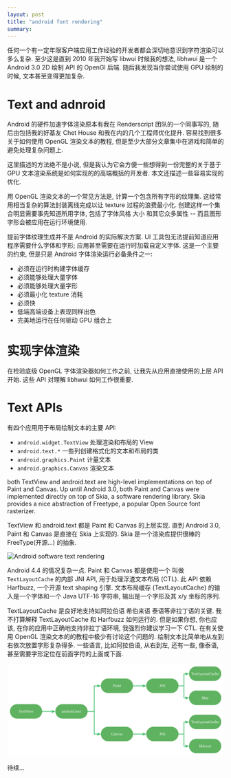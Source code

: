 ```yaml
---
layout: post
title: "android font rendering"
summary:
---
```


任何一个有一定年限客户端应用工作经验的开发者都会深切地意识到字符渲染可以多么复杂.
至少这是直到 2010 年我开始写 libwui 时候我的想法, 
libhwui 是一个 Android 3.0 2D 绘制 API 的 OpenGl 后端.
随后我发现当你尝试使用 GPU 绘制的时候, 文本甚至变得更加复杂.

# Text and adnroid

Android 的硬件加速字体渲染原本有我在 Renderscript 团队的一个同事写的,
随后由包括我的好基友 Chet House 和我在内的几个工程师优化提升.
容易找到很多关于如何使用 OpenGL 渲染文本的教程, 
但是至少大部分文章集中在游戏和简单的避免处理复杂问题上.


这里描述的方法绝不是小说, 
但是我认为它会方便一些想得到一份完整的关于基于 GPU 文本渲染系统是如何实现的的高端概括的开发者. 
本文还描述一些容易实现的优化.

用 OpenGL 渲染文本的一个常见方法是,
计算一个包含所有字形的纹理集. 
这经常用相当复杂的算法封装离线完成以让 texture 过程的浪费最小化.
创建这样一个集合明显需要事先知道所用字体,
包括了字体风格 大小 和其它众多属性 -- 而且图形字形会被应用在运行环境使用.


提前字体纹理生成并不是 Android 的实际解决方案.
UI 工具包无法提前知道应用程序需要什么字体和字形; 
应用甚至需要在运行时加载自定义字体. 这是一个主要的约束, 
    但是只是 Android 字体渲染运行必备条件之一:

* 必须在运行时构建字体缓存
* 必须能够处理大量字体 
* 必须能够处理大量字形
* 必须最小化 texture 消耗
* 必须快
* 低端高端设备上表现同样出色
* 完美地运行在任何驱动 GPU 组合上


# 实现字体渲染

在检验底级 OpenGL 字体渲染器如何工作之前,
让我先从应用直接使用的上层 API 开始. 这些 API 对理解 libhwui 如何工作很重要.

# Text APIs

有四个应用用于布局绘制文本的主要 API:

* `android.widget.TextView` 处理渲染和布局的 View
* `android.text.*` 一些列创建格式化的文本和布局的类
* `android.graphics.Paint` 计量文本
* `android.graphics.Canvas` 渲染文本

both TextView and android.text are high-level implementations on top of Paint and Canvas. Up until Android 3.0, both Paint and Canvas were implemented directly on top of Skia, a software rendering library. Skia provides a nice abstraction of Freetype, a popular Open Source font rasterizer.

TextView 和 android.text 都是 Paint 和 Canvas 的上层实现.
直到 Android 3.0, Paint 和 Canvas 是直接在 Skia 上实现的.
Skia 是一个渲染库提供很棒的 FreeType(开源...) 的抽象.

![Android software text rendering](./)


Android 4.4 的情况复杂一点. 
Paint 和 Canvas 都是使用一个 叫做`TextLayoutCache` 的内部 JNI API,
用于处理浮渣文本布局 (CTL). 此 API 依赖 Harfbuzz, 一个开源 text shaping 引擎. 
文本布局缓存 (TextLayoutCache) 的输入是一个字体和一个 Java UTF-16 字符串,
输出是一个字形及其 x/y 坐标的序列.


TextLayoutCache 是良好地支持如阿拉伯语 希伯来语 泰语等非拉丁语的关键.
我不打算解释 TextLayoutCache 和 Harfbuzz 如何运行的. 
但是如果你想, 你也应该, 在你的应用中正确地支持非拉丁语环境, 
我强烈你建议学习一下 CTL. 
在有关使用 OpenGL 渲染文本的的教程中极少有讨论这个问题的.
绘制文本比简单地从左到右依次放置字形复杂得多.
一些语言, 比如阿拉伯语, 从右到左, 还有一些, 像泰语, 甚至需要字形定位在前面字符的上面或下面.

![Android hardware accelerated text rendering](/image/android_hardware_accelerated_text_rendering.png)

待续...





